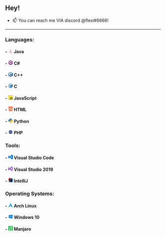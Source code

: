 ## Hey!

- 📫 You can reach me VIA discord @flexi#6666!
  
 ---


### Languages:

#### - <img src="/img/java.png" width="15" height="15"> Java
#### - <img src="/img/cs.png" width="15" height="15"> C#
#### - <img src="/img/cpp.png" width="15" height="15"> C++
#### - <img src="/img/c.png" width="15" height="15"> C
#### - <img src="/img/javascript.png" width="15" height="15"> JavaScript
#### - <img src="/img/html.png" width="15" height="15"> HTML
#### - <img src="/img/py.png" width="15" height="15"> Python
#### - <img src="/img/php.png" width="15" height="15"> PHP

### Tools:

#### - <img src="/img/vsc.png" width="15" height="15"> Visual Studio Code 
#### - <img src="/img/vs2019.jpg" width="15" height="15"> Visual Studio 2019
#### - <img src="/img/IntelliJ.png" width="15" height="15"> IntelliJ

### Operating Systems:
#### - <img src="/img/arch.jpg" width="15" height="15"> Arch Linux
#### - <img src="/img/win10.png" width="15" height="15"> Windows 10
#### - <img src="/img/manjaro.png" width="15" height="15"> Manjaro
